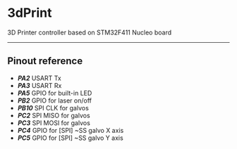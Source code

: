 # 3dPrint
3D Printer controller based on STM32F411 Nucleo board

-----

## Pinout reference

+ ***PA2*** USART Tx
+ ***PA3*** USART Rx
+ ***PA5*** GPIO for built-in LED
+ ***PB2*** GPIO for laser on/off
+ ***PB10*** SPI CLK for galvos
+ ***PC2*** SPI MISO for galvos
+ ***PC3*** SPI MOSI for galvos
+ ***PC4*** GPIO for \[SPI\] ~SS galvo X axis
+ ***PC5*** GPIO for \[SPI\] ~SS galvo Y axis
